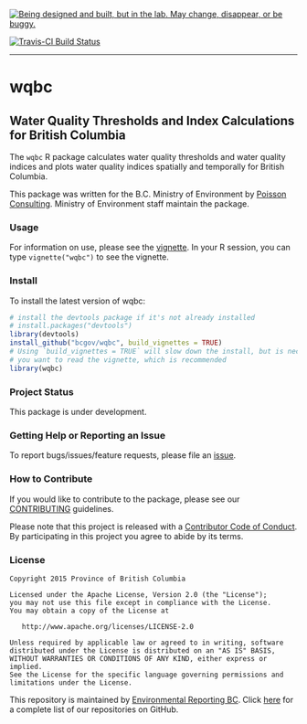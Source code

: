 <!-- README.md is generated from README.Rmd. Please edit that file -->
<a rel="Exploration" href="https://github.com/BCDevExchange/docs/blob/master/discussion/projectstates.md"><img alt="Being designed and built, but in the lab. May change, disappear, or be buggy." style="border-width:0" src="http://bcdevexchange.org/badge/2.svg" title="Being designed and built, but in the lab. May change, disappear, or be buggy." /></a>

[![Travis-CI Build Status](https://travis-ci.org/bcgov/wqbc.svg?branch=master)](https://travis-ci.org/bcgov/wqbc)

------------------------------------------------------------------------

wqbc
====

Water Quality Thresholds and Index Calculations for British Columbia
--------------------------------------------------------------------

The `wqbc` R package calculates water quality thresholds and water quality indices and plots water quality indices spatially and temporally for British Columbia.

This package was written for the B.C. Ministry of Environment by [Poisson Consulting](http://www.poissonconsulting.ca/). Ministry of Environment staff maintain the package.

### Usage

For information on use, please see the [vignette](https://htmlpreview.github.com/?https://github.com/bcgov/wqbc/master/inst/doc/wqbc.html). In your R session, you can type `vignette("wqbc")` to see the vignette.

### Install

To install the latest version of wqbc:

``` r
# install the devtools package if it's not already installed
# install.packages("devtools")
library(devtools)
install_github("bcgov/wqbc", build_vignettes = TRUE)
# Using `build_vignettes = TRUE` will slow down the install, but is necessary if 
# you want to read the vignette, which is recommended
library(wqbc)
```

### Project Status

This package is under development.

### Getting Help or Reporting an Issue

To report bugs/issues/feature requests, please file an [issue](https://github.com/bcgov/wqbc/issues/).

### How to Contribute

If you would like to contribute to the package, please see our [CONTRIBUTING](CONTRIBUTING.md) guidelines.

Please note that this project is released with a [Contributor Code of Conduct](CODE_OF_CONDUCT.md). By participating in this project you agree to abide by its terms.

### License

    Copyright 2015 Province of British Columbia

    Licensed under the Apache License, Version 2.0 (the "License");
    you may not use this file except in compliance with the License.
    You may obtain a copy of the License at 

       http://www.apache.org/licenses/LICENSE-2.0

    Unless required by applicable law or agreed to in writing, software
    distributed under the License is distributed on an "AS IS" BASIS,
    WITHOUT WARRANTIES OR CONDITIONS OF ANY KIND, either express or implied.
    See the License for the specific language governing permissions and
    limitations under the License.

This repository is maintained by [Environmental Reporting BC](http://www.env.gov.bc.ca/soe/). Click [here](https://github.com/bcgov/EnvReportBC-RepoList) for a complete list of our repositories on GitHub.
